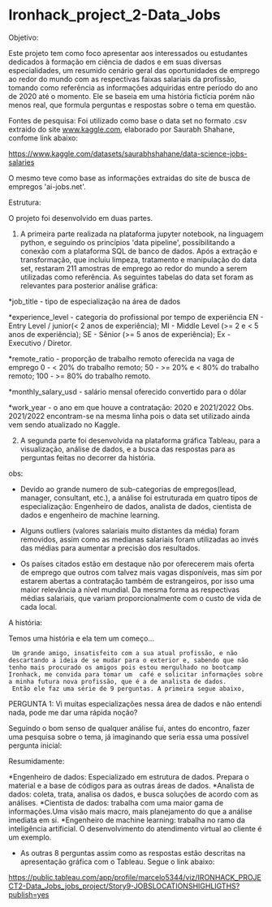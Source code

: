 # Ironhack_project_2-Data_Jobs
 
Objetivo:

   Este projeto tem como foco apresentar aos interessados ou estudantes dedicados à formação em ciência de dados e em suas diversas especialidades, um resumido cenário geral das oportunidades de emprego ao redor do mundo com as respectivas faixas salariais da profissão, tomando como referência as informações adquiridas entre período do ano de 2020 até o momento.
   Ele se baseia em uma história fictícia porém não menos real, que formula perguntas e respostas sobre o tema em questão.
   
Fontes de pesquisa:
   Foi utilizado como base o data set no formato .csv extraido do site www.kaggle.com,   elaborado por Saurabh Shahane, confome link abaixo: 
   
   https://www.kaggle.com/datasets/saurabhshahane/data-science-jobs-salaries   
   
   O mesmo teve como base as informações extraidas do site de busca de empregos 'ai-jobs.net'.
   
   
   Estrutura:
   
   O projeto foi desenvolvido em duas partes.
   
   1) A primeira parte realizada na plataforma jupyter notebook, na linguagem python, e seguindo os princípios 'data pipeline', 
   possibilitando a conexão com a plataforma SQL de banco de dados. Após a extração e transformação, que incluiu limpeza, tratamento e manipulação do data set, restaram 211 amostras de emprego ao redor do mundo a serem utilizadas como referência.  As seguintes tabelas do data set foram as relevantes para posterior análise gráfica:
   
   *job_title - tipo de especialização na área de dados
   
   *experience_level -  categoria do profissional  por tempo de experiência
                     EN - Entry Level / junior(< 2 anos de experiência);
                     MI - Middle Level (>= 2 e < 5 anos de experiência);
                     SE - Sênior (>= 5 anos de experiência);
                     Ex - Executivo / Diretor.
                     
   *remote_ratio - proporção de trabalho remoto oferecida na vaga de emprego
                 0 - < 20% do trabalho remoto;
                 50 - >= 20% e < 80% do trabalho remoto;
                 100 - >= 80% do trabalho remoto. 
                 
   *monthly_salary_usd - salário mensal oferecido convertido para o dólar
   
   *work_year - o ano em que houve a contratação: 2020 e 2021/2022
               Obs. 2021/2022 encontram-se na mesma linha pois o data set utilizado ainda vem sendo atualizado no Kaggle.
               
   
  
   2) A segunda parte foi desenvolvida na plataforma gráfica Tableau, para a visualização, análise de dados, e a busca das respostas para as perguntas feitas no decorrer da história.
   
   obs:
   * Devido ao grande numero de sub-categorias de empregos(lead, manager, consultant, etc.), a análise foi estruturada em quatro tipos de especialização:
   Engenheiro de dados, analista de dados, cientista de dados e engenheiro de machine learning.
   
   * Alguns outliers (valores salariais muito distantes da média) foram removidos, assim como as medianas salariais foram utilizadas ao invés das médias para aumentar a precisão dos resultados.
   
   * Os países citados estão em destaque não por oferecerem mais oferta de emprego que outros com talvez mais vagas disponíveis, mas sim por estarem abertas a contratação também de estrangeiros, por isso uma maior relevância a nível mundial. Da mesma forma as respectivas médias salariais, que variam proporcionalmente com o custo de vida de cada local.
   
   
   
   
   A história:
   
   Temos uma história e ela tem um começo...   
   
     Um grande amigo, insatisfeito com a sua atual profissão, e não descartando a ideia de se mudar para o exterior e, sabendo que não tenho mais procurado os amigos pois estou mergulhado no bootcamp Ironhack, me convida para tomar um  café e solicitar informações sobre a minha futura nova profissão, que é a de analista de dados.   
     Então ele faz uma série de 9 perguntas. A primeira segue abaixo,
   
   PERGUNTA 1: Vi muitas especializações nessa área de dados e não entendi nada, pode me dar uma rápida noção?
   
   Seguindo o bom senso de qualquer análise fui, antes do encontro, fazer uma pesquisa sobre o tema, já imaginando que seria essa uma possível pergunta inicial:
   
   Resumidamente:
   
   *Engenheiro de dados: Especializado em estrutura de dados. Prepara o material e a base de códigos para as outras áreas de dados.
   *Analista de dados: coleta, trata, analisa os dados, e busca soluções de acordo com as análises.
   *Cientista de dados: trabalha com uma maior gama de informações.Uma visão mais macro, mais planejamento do que a análise imediata em si.
   *Engenheiro de machine learning: trabalha no ramo da inteligência artificial. O desenvolvimento do atendimento virtual ao cliente é um exemplo.
   
   
   
   * As outras 8 perguntas assim como as respostas estão descritas na apresentação gráfica com o Tableau. Segue o link abaixo:
   
   https://public.tableau.com/app/profile/marcelo5344/viz/IRONHACK_PROJECT2-Data_Jobs_jobs_project/Story9-JOBSLOCATIONSHIGHLIGTHS?publish=yes   
   
     
   
   
   
   
   
   
   
